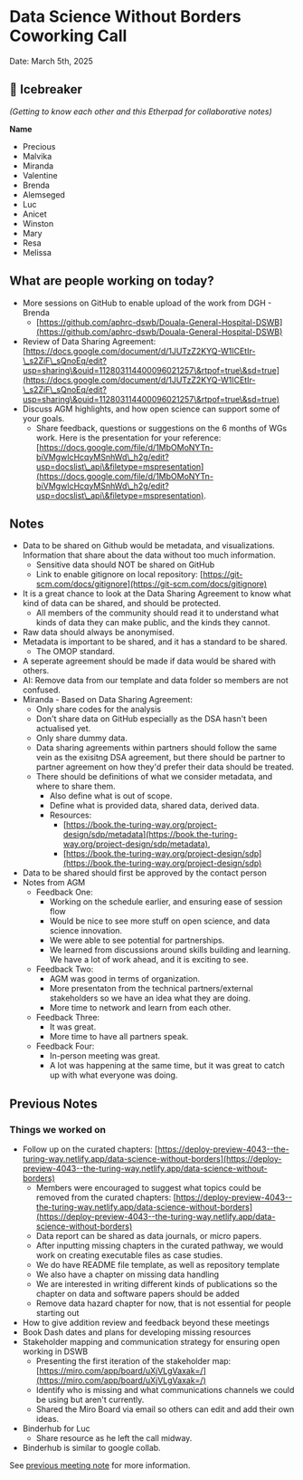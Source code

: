 # Data Science Without Borders Coworking Call 
  
 Date: March 5th, 2025
  
 ## 👋  Icebreaker 
 *(Getting to know each other and this Etherpad for collaborative notes)*
 
**Name**

   * Precious
   * Malvika
   * Miranda
   * Valentine
   * Brenda
   * Alemseged
   * Luc
   * Anicet
   * Winston
   * Mary 
   * Resa
   * Melissa

## What are people working on today?

   * More sessions on GitHub to enable upload of the work from DGH - Brenda
       * [https://github.com/aphrc-dswb/Douala-General-Hospital-DSWB](https://github.com/aphrc-dswb/Douala-General-Hospital-DSWB)
   * Review of Data Sharing Agreement: [https://docs.google.com/document/d/1JUTzZ2KYQ-W1ICEtIr-\_s2ZiF\_sQnoEq/edit?usp=sharing\&ouid=112803114400096021257\&rtpof=true\&sd=true](https://docs.google.com/document/d/1JUTzZ2KYQ-W1ICEtIr-\_s2ZiF\_sQnoEq/edit?usp=sharing\&ouid=112803114400096021257\&rtpof=true\&sd=true) 
   * Discuss AGM highlights, and how open science can support some of your goals.
       * Share feedback, questions or suggestions on the 6 months of WGs work. Here is the presentation for your reference: [https://docs.google.com/file/d/1MbOMoNYTn-biVMgwIcHcqyMSnhWd\_h2g/edit?usp=docslist\_api\&filetype=mspresentation](https://docs.google.com/file/d/1MbOMoNYTn-biVMgwIcHcqyMSnhWd\_h2g/edit?usp=docslist\_api\&filetype=mspresentation).
     
## Notes

   * Data to be shared on Github would be metadata, and visualizations. Information that share about the data without too much information. 
       * Sensitive data should NOT be shared on GitHub
       * Link to enable gitignore on local repository: [https://git-scm.com/docs/gitignore](https://git-scm.com/docs/gitignore) 
   * It is a great chance to look at the Data Sharing Agreement to know what kind of data can be shared, and should be protected.
       * All members of the community should read it to understand what kinds of data they can make public, and the kinds they cannot.
   * Raw data should always be anonymised.
   * Metadata is important to be shared, and it has a standard to be shared.
       * The OMOP standard.
   * A seperate agreement should be made if data would be shared with others.
   * AI: Remove data from our template and data folder so members are not confused.
   * Miranda - Based on Data Sharing Agreement: 
       * Only share codes for the analysis
       * Don't share data on GitHub especially as the DSA hasn't been actualised yet.
       * Only share dummy data.
       * Data sharing agreements within partners should follow the same vein as the exisitng DSA agreement, but there should be partner to partner agreement on how they'd prefer their data should be treated.
       * There should be definitions of what we consider metadata, and where to share them. 
           * Also define what is out of scope. 
           * Define what is provided data, shared data, derived data.
           * Resources:
               * [https://book.the-turing-way.org/project-design/sdp/metadata](https://book.the-turing-way.org/project-design/sdp/metadata), 
               * [https://book.the-turing-way.org/project-design/sdp](https://book.the-turing-way.org/project-design/sdp) 
   * Data to be shared should first be approved by the contact person
   * Notes from AGM
       * Feedback One: 
           * Working on the schedule earlier, and ensuring ease of session flow
           * Would be nice to see more stuff on open science, and data science innovation.
           * We were able to see potential for partnerships.
           * We learned from discussions around skills building and learning. We have a lot of work ahead, and it is exciting to see.
       * Feedback Two:
           * AGM was good in terms of organization.
           * More presentaton from the technical partners/external stakeholders so we have an idea what they are doing.
           * More time to network and learn from each other.
       * Feedback Three:
           * It was great.
           * More time to have all partners speak.
       * Feedback Four: 
           * In-person meeting was great.
           * A lot was happening at the same time, but it was great to catch up with what everyone was doing. 
         
## Previous Notes

### Things we worked on

   * Follow up on the curated chapters: [https://deploy-preview-4043--the-turing-way.netlify.app/data-science-without-borders](https://deploy-preview-4043--the-turing-way.netlify.app/data-science-without-borders)
       * Members were encouraged to suggest what topics could be removed from the curated chapters: [https://deploy-preview-4043--the-turing-way.netlify.app/data-science-without-borders](https://deploy-preview-4043--the-turing-way.netlify.app/data-science-without-borders) 
       * Data report can be shared as data journals, or micro papers.
       * After inputting missing chapters in the curated pathway, we would work on creating executable files as case studies.
       * We do have README file template, as well as repository template
       * We also have a chapter on missing data handling
       * We are interested in writing different kinds of publications so the chapter on data and software papers should be added
       * Remove data hazard chapter for now, that is not essential for people starting out
   * How to give addition review and feedback beyond these meetings
   * Book Dash dates and plans for developing missing resources
   * Stakeholder mapping and communication strategy for ensuring open working in DSWB
       * Presenting the first iteration of the stakeholder map: [https://miro.com/app/board/uXjVLgVaxak=/](https://miro.com/app/board/uXjVLgVaxak=/)
       * Identify who is missing and what communications channels we could be using but aren't currently.
       * Shared the Miro Board via email so others can edit and add their own ideas.
   * Binderhub for Luc
       * Share resource as he left the call midway.
   * Binderhub is similar to google collab.

See [previous meeting note](https://github.com/aphrc-dswb/dswb-ways-of-working/blob/main/project-management/communications/coworking-calls/20250219-coworking-call-notes.md) for more information.
